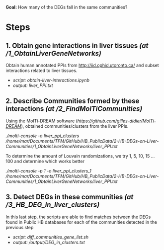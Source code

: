 **Goal:** How many of the DEGs fall in the same communities?

# Steps

## 1. Obtain gene interactions in liver tissues *(at /1_ObtainLiverGeneNetworks)*
Obtain human annotated PPIs from http://iid.ophid.utoronto.ca/ and subset interactions related to liver tissues.

* *script: obtain-liver-interactions.ipynb*
* *output: liver_PPI.txt*

## 2. Describe Communities formed by these interactions *(at /2_FindMolTiCommunities)*
Using the MolTi-DREAM software (*https://github.com/gilles-didier/MolTi-DREAM*), obtained communities/clusters from the liver PPIs.


*./molti-console -o liver_ppi_clusters /home/mar/Documents/TFM/GitHub/HB_PublicData/2-HB-DEGs-on-Liver-Communities/1_ObtainLiverGeneNetworks/liver_PPI.txt*

To determine the amount of Louvain randomizations, we try 1, 5, 10, 15 ... 100 and determine which works better

*./molti-console -p 1 -o liver_ppi_clusters_1 /home/mar/Documents/TFM/GitHub/HB_PublicData/2-HB-DEGs-on-Liver-Communities/1_ObtainLiverGeneNetworks/liver_PPI.txt*

## 3. Detect DEGs in these communities *(at /3_HB_DEG_in_liver_clusters)*
In this last step, the scripts are able to find matches between the DEGs found in Public HB databases for each of the communities detected in the previous step

* *script: diff_communities_gene_list.sh*
* *output: /output/DEG_in_clusters.txt*
